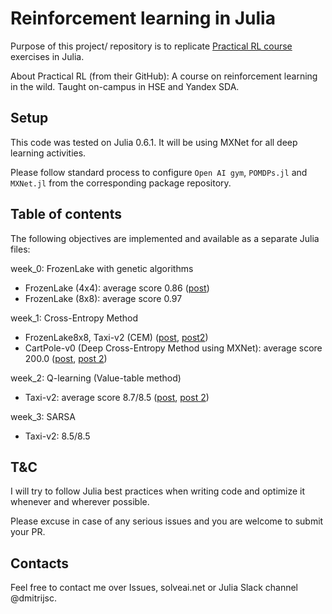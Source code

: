 # Reinforcement learning in Julia

Purpose of this project/ repository is to replicate [Practical RL course](https://github.com/yandexdataschool/Practical_RL) exercises in Julia.

About Practical RL (from their GitHub): A course on reinforcement learning in the wild. Taught on-campus in HSE and Yandex SDA.

## Setup

This code was tested on Julia 0.6.1. It will be using MXNet for all deep learning activities.

Please follow standard process to configure `Open AI gym`, `POMDPs.jl` and `MXNet.jl` from the corresponding package repository.

## Table of contents

The following objectives are implemented and available as a separate Julia files:

week_0: FrozenLake with genetic algorithms
- FrozenLake (4x4): average score 0.86 ([post](https://solveai.net/2017/12/07/playing-frozenlake-with-genetic-algorithms/))
- FrozenLake (8x8): average score 0.97

week_1: Cross-Entropy Method
- FrozenLake8x8, Taxi-v2 (CEM) ([post](https://solveai.net/2017/12/24/playing-frozenlake-using-cross-entropy-method/), [post2](https://solveai.net/2017/12/24/difference-between-evolutionary-methods-and-methods-that-learn-value-functions/))
- CartPole-v0 (Deep Cross-Entropy Method using MXNet): average score 200.0 ([post](https://solveai.net/2018/01/06/playing-cartpole-with-deep-cross-entropy-method-using-julia-and-mxnet/), [post 2](https://solveai.net/2018/01/08/importance-of-learning-rate-when-running-deep-cross-entropy-method/))

week_2: Q-learning (Value-table method)
- Taxi-v2: average score 8.7/8.5 ([post](https://solveai.net/2018/01/15/julia-q-learning-using-value-table-to-solve-taxi-v2/), [post 2](https://solveai.net/2018/02/01/julia-q-learning-and-epsilon-discount-factor/))

week_3: SARSA
- Taxi-v2: 8.5/8.5

## T&C

I will try to follow Julia best practices when writing code and optimize it whenever and wherever possible.

Please excuse in case of any serious issues and you are welcome to submit your PR.

## Contacts

Feel free to contact me over Issues, solveai.net or Julia Slack channel @dmitrijsc.
